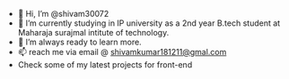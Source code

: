 - 👋 Hi, I’m @shivam30072
- 🌱 I’m currently studying in IP university as a 2nd year B.tech student at Maharaja surajmal intitute of technology.
- 💞️ I’m always ready to learn more.
- 📫 reach me via email @ shivamkumar181211@gmal.com
-    Check some of my latest projects for front-end

<!---
shivam30072/shivam30072 is a ✨ special ✨ repository because its `README.md` (this file) appears on your GitHub profile.
You can click the Preview link to take a look at your changes.
--->
